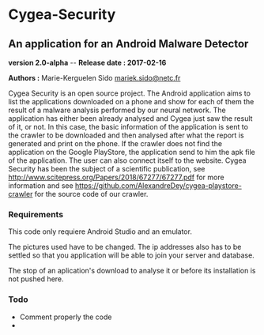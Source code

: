 # Cygea-Security

## An application for an Android Malware Detector

**version 2.0-alpha** -- **Release date : 2017-02-16**

**Authors :** Marie-Kerguelen Sido <mariek.sido@netc.fr>

Cygea Security is an open source project. The Android application aims to list the applications downloaded on a phone and show for each of them the result of a malware analysis performed by our neural network. The application has either been already analysed and Cygea just saw the result of it, or not. In this case, the basic information of the application is sent to the crawler to be downloaded and then analysed after what the report is generated and print on the phone. If the crawler does not find the application on the Google PlayStore, the application send to him the apk file of the application. The user can also connect itself to the website. Cygea Security has been the subject of a scientific publication, see <http://www.scitepress.org/Papers/2018/67277/67277.pdf> for more information and see <https://github.com/AlexandreDey/cygea-playstore-crawler> for the source code of our crawler.

### Requirements

This code only requiere Android Studio and an emulator.

The pictures used have to be changed. The ip addresses also has to be settled so that you application will be able to join your server and database.

The stop of an aplication's download to analyse it or before its installation is not pushed here.

### Todo

* Comment properly the code
* 


